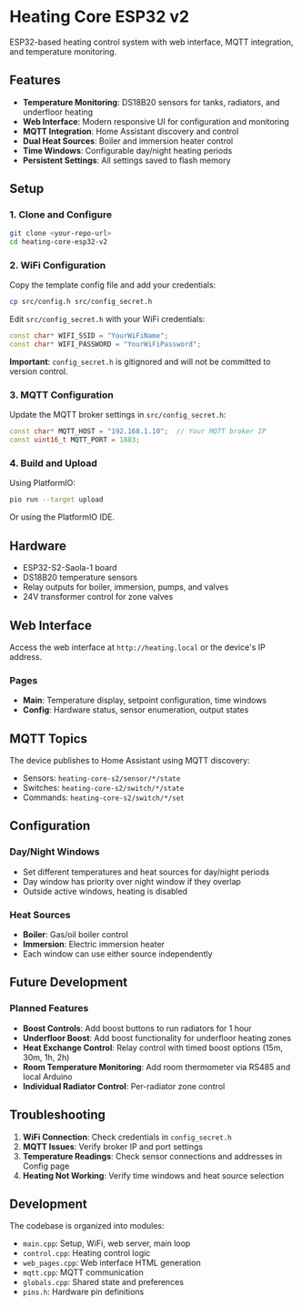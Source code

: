 # Heating Core ESP32 v2

ESP32-based heating control system with web interface, MQTT integration, and temperature monitoring.

## Features

- **Temperature Monitoring**: DS18B20 sensors for tanks, radiators, and underfloor heating
- **Web Interface**: Modern responsive UI for configuration and monitoring
- **MQTT Integration**: Home Assistant discovery and control
- **Dual Heat Sources**: Boiler and immersion heater control
- **Time Windows**: Configurable day/night heating periods
- **Persistent Settings**: All settings saved to flash memory

## Setup

### 1. Clone and Configure

```bash
git clone <your-repo-url>
cd heating-core-esp32-v2
```

### 2. WiFi Configuration

Copy the template config file and add your credentials:

```bash
cp src/config.h src/config_secret.h
```

Edit `src/config_secret.h` with your WiFi credentials:

```cpp
const char* WIFI_SSID = "YourWiFiName";
const char* WIFI_PASSWORD = "YourWiFiPassword";
```

**Important**: `config_secret.h` is gitignored and will not be committed to version control.

### 3. MQTT Configuration

Update the MQTT broker settings in `src/config_secret.h`:

```cpp
const char* MQTT_HOST = "192.168.1.10";  // Your MQTT broker IP
const uint16_t MQTT_PORT = 1883;
```

### 4. Build and Upload

Using PlatformIO:

```bash
pio run --target upload
```

Or using the PlatformIO IDE.

## Hardware

- ESP32-S2-Saola-1 board
- DS18B20 temperature sensors
- Relay outputs for boiler, immersion, pumps, and valves
- 24V transformer control for zone valves

## Web Interface

Access the web interface at `http://heating.local` or the device's IP address.

### Pages

- **Main**: Temperature display, setpoint configuration, time windows
- **Config**: Hardware status, sensor enumeration, output states

## MQTT Topics

The device publishes to Home Assistant using MQTT discovery:

- Sensors: `heating-core-s2/sensor/*/state`
- Switches: `heating-core-s2/switch/*/state`
- Commands: `heating-core-s2/switch/*/set`

## Configuration

### Day/Night Windows

- Set different temperatures and heat sources for day/night periods
- Day window has priority over night window if they overlap
- Outside active windows, heating is disabled

### Heat Sources

- **Boiler**: Gas/oil boiler control
- **Immersion**: Electric immersion heater
- Each window can use either source independently

## Future Development

### Planned Features

- **Boost Controls**: Add boost buttons to run radiators for 1 hour
- **Underfloor Boost**: Add boost functionality for underfloor heating zones
- **Heat Exchange Control**: Relay control with timed boost options (15m, 30m, 1h, 2h)
- **Room Temperature Monitoring**: Add room thermometer via RS485 and local Arduino
- **Individual Radiator Control**: Per-radiator zone control

## Troubleshooting

1. **WiFi Connection**: Check credentials in `config_secret.h`
2. **MQTT Issues**: Verify broker IP and port settings
3. **Temperature Readings**: Check sensor connections and addresses in Config page
4. **Heating Not Working**: Verify time windows and heat source selection

## Development

The codebase is organized into modules:

- `main.cpp`: Setup, WiFi, web server, main loop
- `control.cpp`: Heating control logic
- `web_pages.cpp`: Web interface HTML generation
- `mqtt.cpp`: MQTT communication
- `globals.cpp`: Shared state and preferences
- `pins.h`: Hardware pin definitions
